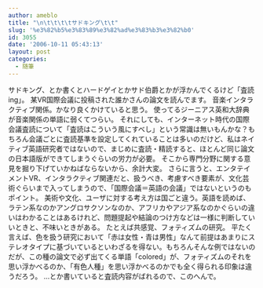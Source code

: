```yaml
---
author: ameblo
title: "\n\t\t\t\tサドキング\t\t"
slug: '%e3%82%b5%e3%83%89%e3%82%ad%e3%83%b3%e3%82%b0'
id: 3055
date: '2006-10-11 05:43:13'
layout: post
categories:
  - 随筆
---
```


サドキング、とか書くとハードゲイとかサド伯爵とかが浮かんでくるけど「査読ing」。 某VR国際会議に投稿された誰かさんの論文を読んでます。 音楽インタラクティブ関係。かなり良くかけていると思う。 使ってるジーニアス英和大辞典が音楽関係の単語に弱くてつらい。 それにしても、インターネット時代の国際会議査読について「査読はこういう風にすべし」という常識は無いもんかな？もちろん会議ごとに査読基準を設定してくれていることは多いのだけど、私はネイティブ英語研究者ではないので、まじめに査読・精読すると、ほとんど同じ論文の日本語版ができてしまうぐらいの労力が必要。 そこから専門分野に関する意見を掘り下げていかねばならないから、余計大変。 さらに言うと、エンタテイメントVR、インタラクティブ関連だと、扱うべき、考慮すべき要素が、文化芸術ぐらいまで入ってしまうので、「国際会議＝英語の会議」ではないというのもポイント。 美術や文化、ユーザに対する考え方は国ごと違う。英語を読めば、ラテン系なのかアングロサクソンなのか、アフリカやアジア系なのかぐらいの違いはわかることはあるけれど、問題提起や結論のつけ方などは一様に判断していいときと、不味いときがある。 たとえば共感覚、フォティズムの研究。 平たく言えば、色を扱う研究において「赤は女性・青は男性」なんて前提はあまりにステレオタイプに基づいているといわざるを得ない。もちろんそんな例ではないのだが、この種の論文で必ず出てくる単語「colored」が、フォティズムのそれを思い浮かべるのか、「有色人種」を思い浮かべるのかでも全く得られる印象は違うだろう。 …とか書いていると査読内容がばれるので、このへんで。